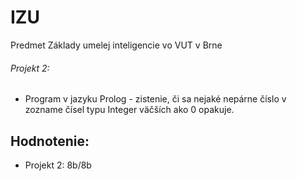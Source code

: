 # IZU
Predmet Základy umelej inteligencie vo VUT v Brne

###### Projekt 2: 
- Program v jazyku Prolog - zistenie, či sa nejaké nepárne číslo v zozname čísel typu Integer väčších ako 0 opakuje.

## Hodnotenie:
- Projekt 2: 8b/8b
